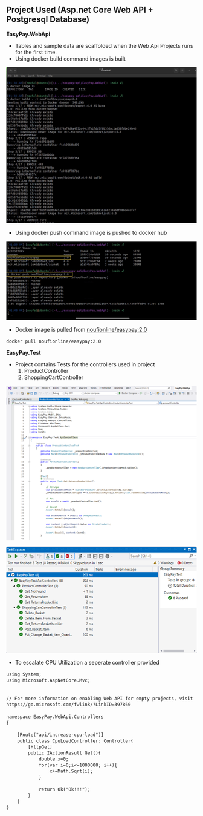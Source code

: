 ## Project Used (Asp.net Core Web API + Postgresql Database)


**EasyPay.WebApi**

- Tables and sample data are scaffolded when the Web Api Projects runs for the first time.
- Using docker build command images is built

![docker build](https://github.com/noufionline/easypay/blob/main/execution-info/images/k8s/api/Docker%20build%20image.png)

- Using docker push command image is pushed to docker hub

![docker push](https://github.com/noufionline/easypay/blob/main/execution-info/images/k8s/api/Docker%20push%20to%20docker%20hub.png)

- Docker image is pulled from [noufionline/easypay:2.0](https://hub.docker.com/r/noufionline/easypay) 

```
docker pull noufionline/easypay:2.0
```

**EasyPay.Test**

- Project contains Tests for the controllers used in project
  1. ProductController
  2. ShoppingCartController
  
 ![Product Controller Test Class](https://github.com/noufionline/easypay/blob/main/execution-info/images/k8s/api/Product%20Test%20Class.png)
  
 ![Test Results Window](https://github.com/noufionline/easypay/blob/main/execution-info/images/k8s/api/Test%20Results%20window.png)
  
  
- To escalate CPU Utilization a seperate controller provided

```
using System;
using Microsoft.AspNetCore.Mvc;


// For more information on enabling Web API for empty projects, visit https://go.microsoft.com/fwlink/?LinkID=397860

namespace EasyPay.WebApi.Controllers
{

    [Route("api/increase-cpu-load")]
    public class CpuLoadController: Controller{
        [HttpGet]
        public IActionResult Get(){
            double x=0;
            for(var i=0;i<=1000000; i++){
                x+=Math.Sqrt(i);
            }

            return Ok("Ok!!!");
        }
    }
}

```
